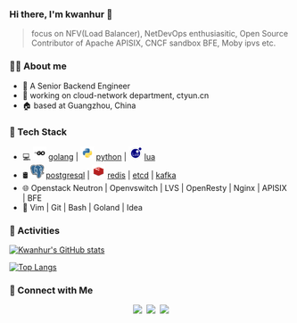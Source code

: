 ### Hi there, I'm kwanhur 👋
> focus on NFV(Load Balancer), NetDevOps enthusiasitic, Open Source Contributor of Apache APISIX, CNCF sandbox BFE, Moby ipvs etc.

### 👨‍🏭 About me
- 💼 A Senior Backend Engineer 
- 🏢 working on cloud-network department, ctyun.cn
- 🏠 based at Guangzhou, China

### 🧰 Tech Stack

- 💻 <img src="https://raw.githubusercontent.com/github/explore/80688e429a7d4ef2fca1e82350fe8e3517d3494d/topics/go/go.png" alt="go logo" width="24"> [golang](https://golang.org/) | <img src="https://raw.githubusercontent.com/github/explore/80688e429a7d4ef2fca1e82350fe8e3517d3494d/topics/python/python.png" alt="python logo" width="24"> [python](https://www.python.org/) | <img src="https://raw.githubusercontent.com/github/explore/80688e429a7d4ef2fca1e82350fe8e3517d3494d/topics/lua/lua.png" alt="lua logo" width="24"> [lua](https://www.lua.org/)
- 🛢 <img src="https://raw.githubusercontent.com/github/explore/80688e429a7d4ef2fca1e82350fe8e3517d3494d/topics/postgresql/postgresql.png" alt="postgresql logo" width="24"> [postgresql](https://www.postgresql.org/) | <img src="https://raw.githubusercontent.com/github/explore/80688e429a7d4ef2fca1e82350fe8e3517d3494d/topics/redis/redis.png" alt="redis logo" width="24"> [redis](https://redis.io/) | [etcd](https://etcd.io/) | [kafka](https://kafka.apache.org/)
- 🌐 Openstack Neutron | Openvswitch | LVS | OpenResty | Nginx | APISIX | BFE
- 🔧 Vim | Git | Bash | Goland | Idea

### 🔭 Activities

[![Kwanhur's GitHub stats](https://github-readme-stats.vercel.app/api?username=kwanhur&show_icons=true&theme=dark)](https://github.com/anuraghazra/github-readme-stats)

[![Top Langs](https://github-readme-stats.vercel.app/api/top-langs/?username=kwanhur&hide=html&show_icons=true&theme=dark)](https://github.com/anuraghazra/github-readme-stats)

### 🤝 Connect with Me
<p align="center">
&nbsp;<a href="mailto:huang_hua2012@163.com" target="_blank" rel="noopener noreferrer"><img src="https://img.icons8.com/plasticine/100/000000/gmail.png"  width="50" /></a>
&nbsp;<a href="https://github.com/kwanhur" target="_blank" rel="noopener noreferrer"><img src="https://img.icons8.com/plasticine/100/000000/github.png"  width="50" /></a>
&nbsp;<a href="https://kwanhur.com" target="_blank" rel="noopener noreferrer"><img src="https://img.icons8.com/plasticine/100/000000/blog.png"  width="50" /></a>
</p>
